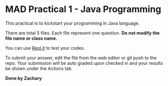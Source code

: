 # MAD Practical 1 - Java Programming

This practical is to kickstart your programming in Java language.

There are total 5 files. Each file represent one question.
**Do not modify the file name or class name.**

You can use [Repl.it](https://repl.it/languages/java10) to test your codes.

To submit your answer, edit the file from the web editor or git push to the repo.
Your submission will be auto graded upon checked in and your results be shown under the Actions tab

**Done by Zachary**
